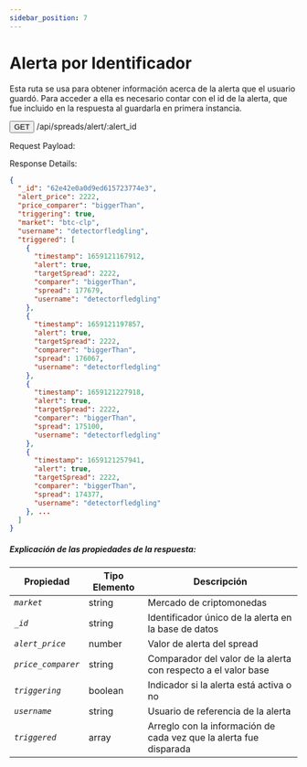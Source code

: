 ```yaml
---
sidebar_position: 7
---
```


# Alerta por Identificador

Esta ruta se usa para obtener información acerca de la alerta que el usuario guardó. Para acceder a ella es necesario contar con el id de la alerta, que fue incluido en la respuesta al guardarla en primera instancia.

<button>GET</button> /api/spreads/alert/:alert_id

Request Payload:

Response Details:

```json
{
  "_id": "62e42e0a0d9ed615723774e3",
  "alert_price": 2222,
  "price_comparer": "biggerThan",
  "triggering": true,
  "market": "btc-clp",
  "username": "detectorfledgling",
  "triggered": [
    {
      "timestamp": 1659121167912,
      "alert": true,
      "targetSpread": 2222,
      "comparer": "biggerThan",
      "spread": 177679,
      "username": "detectorfledgling"
    },
    {
      "timestamp": 1659121197857,
      "alert": true,
      "targetSpread": 2222,
      "comparer": "biggerThan",
      "spread": 176067,
      "username": "detectorfledgling"
    },
    {
      "timestamp": 1659121227918,
      "alert": true,
      "targetSpread": 2222,
      "comparer": "biggerThan",
      "spread": 175100,
      "username": "detectorfledgling"
    },
    {
      "timestamp": 1659121257941,
      "alert": true,
      "targetSpread": 2222,
      "comparer": "biggerThan",
      "spread": 174377,
      "username": "detectorfledgling"
    }, ...
  ]
}
```

##### Explicación de las propiedades de la respuesta:

| Propiedad                              | Tipo Elemento | Descripción                                                        |
| -------------------------------------- | ------------- | ------------------------------------------------------------------ |
| <code><var>market</var></code>         | string        | Mercado de criptomonedas                                           |
| <code><var>\_id</var></code>           | string        | Identificador único de la alerta en la base de datos               |
| <code><var>alert_price</var></code>    | number        | Valor de alerta del spread                                         |
| <code><var>price_comparer</var></code> | string        | Comparador del valor de la alerta con respecto a el valor base     |
| <code><var>triggering</var></code>     | boolean       | Indicador si la alerta está activa o no                            |
| <code><var>username</var></code>       | string        | Usuario de referencia de la alerta                                 |
| <code><var>triggered</var></code>      | array         | Arreglo con la información de cada vez que la alerta fue disparada |
